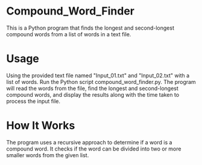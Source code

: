 # Compound_Word_Finder

This is a Python program that finds the longest and second-longest compound words from a list of words in a text file.

# Usage
Using the provided text file named "Input_01.txt" and "Input_02.txt" with a list of words.
Run the Python script compound_word_finder.py.
The program will read the words from the file, find the longest and second-longest compound words, and display the results along with the time taken to process the input file.

# How It Works
The program uses a recursive approach to determine if a word is a compound word. It checks if the word can be divided into two or more smaller words from the given list.
